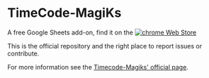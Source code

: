 TimeCode-MagiKs
===============

A free Google Sheets add-on, find it on the [![chrome Web Store][chromeStoreLogo]][chromeStore]

This is the official repository and the right place to report issues or contribute.

For more information see the [Timecode-Magiks' official page][TCMPage].


[chromeStore]: https://www.2072productions.com/to/TimeCode-MagiKs-chromestore
[chromeStoreLogo]: https://developer.chrome.com/webstore/images/ChromeWebStore_BadgeWBorder_v2_206x58.png  "Chrome Web Store"
[TCMPage]: https://www.2072productions.com/to/TimecodeMagiks.txt
